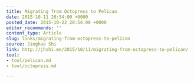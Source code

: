```yaml
---
title: Migrating from Octopress to Pelican
date: 2015-10-11 20:54:00 +0000
posted_date: 2015-10-22 20:54:00 +0000
editor_recommends: ''
content_type: Article
slug: links/migrating-from-octopress-to-pelican
source: Jinghao Shi
link: http://jhshi.me/2015/10/11/migrating-from-octopress-to-pelican/
tool:
- tool/pelican.md
- tool/octopress.md

---
```


